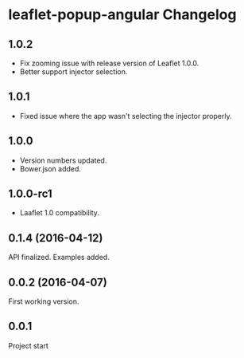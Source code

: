 leaflet-popup-angular Changelog
=================

## 1.0.2
- Fix zooming issue with release version of Leaflet 1.0.0.
- Better support injector selection.

## 1.0.1
- Fixed issue where the app wasn't selecting the injector properly.

## 1.0.0
- Version numbers updated.
- Bower.json added.

## 1.0.0-rc1
- Laaflet 1.0 compatibility.

## 0.1.4 (2016-04-12)
API finalized. Examples added.

## 0.0.2 (2016-04-07)
First working version.

## 0.0.1
Project start